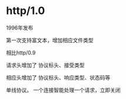 
# http/1.0

1996年发布

第一次支持富文本，增加相应文件类型

相比http/0.9

请求头增加了 协议标头、接受类型

相应头增加了  协议标头、响应类型、状态码等

单线协议。 一个连接智能处理一个请求，立即关闭